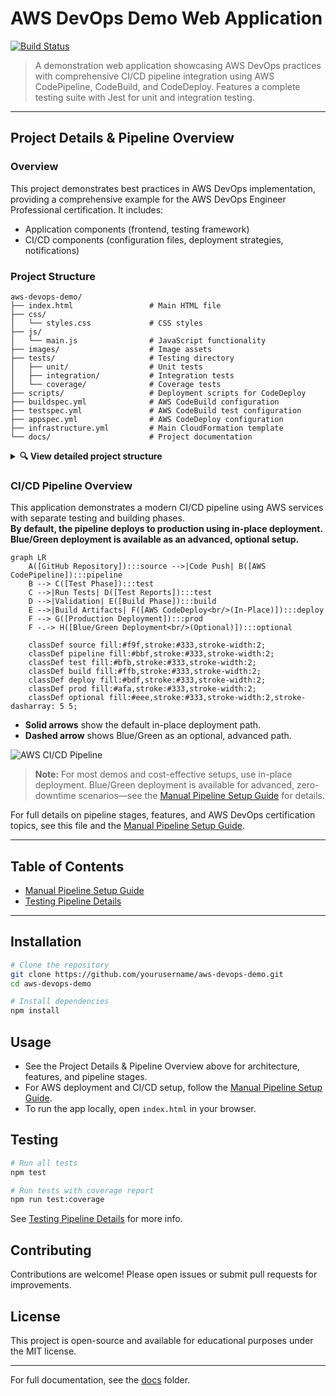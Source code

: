 # AWS DevOps Demo Web Application

[![Build Status](https://codebuild.us-east-1.amazonaws.com/badges?uuid=example-badge-id)](https://github.com/msjackiebrown/aws-devops-demo)

> A demonstration web application showcasing AWS DevOps practices with comprehensive CI/CD pipeline integration using AWS CodePipeline, CodeBuild, and CodeDeploy. Features a complete testing suite with Jest for unit and integration testing.

---

## Project Details & Pipeline Overview

### Overview

This project demonstrates best practices in AWS DevOps implementation, providing a comprehensive example for the AWS DevOps Engineer Professional certification. It includes:

- Application components (frontend, testing framework)
- CI/CD components (configuration files, deployment strategies, notifications)

### Project Structure

```
aws-devops-demo/
├── index.html                 # Main HTML file
├── css/
│   └── styles.css             # CSS styles
├── js/
│   └── main.js                # JavaScript functionality
├── images/                    # Image assets
├── tests/                     # Testing directory
│   ├── unit/                  # Unit tests
│   ├── integration/           # Integration tests
│   └── coverage/              # Coverage tests
├── scripts/                   # Deployment scripts for CodeDeploy
├── buildspec.yml              # AWS CodeBuild configuration
├── testspec.yml               # AWS CodeBuild test configuration
├── appspec.yml                # AWS CodeDeploy configuration
├── infrastructure.yml         # Main CloudFormation template
└── docs/                      # Project documentation
```

<details>
  <summary><strong>🔍 View detailed project structure</strong></summary>

```
aws-devops-demo/
├── index.html                 # Main HTML file
├── css/
│   └── styles.css             # CSS styles
├── js/
│   └── main.js                # JavaScript functionality
├── images/                    # Image assets
├── tests/
│   ├── setup.js               # Testing environment configuration
│   ├── coverage.test.js       # Coverage testing utilities
│   ├── complete-coverage.test.js  # Comprehensive coverage tests
│   ├── direct-main.test.js    # Direct function testing
│   ├── mainjs-for-coverage.js # Prepared module for coverage
│   ├── unit/
│   │   └── main.test.js       # Unit tests for JavaScript functions
│   ├── integration/
│   │   ├── app.test.js        # Application flow integration tests
│   │   ├── deployment.test.js # Deployment integration tests
│   │   ├── html.test.js       # HTML structure tests
│   │   └── infrastructure.test.js # Infrastructure tests
│   └── coverage/              # Coverage instrumentation tests
├── scripts/                   # Deployment scripts for CodeDeploy
│   ├── before_install.sh      # Pre-installation setup
│   ├── after_install.sh       # Post-installation configuration
│   ├── start_application.sh   # Application startup
│   ├── stop_application.sh    # Application shutdown
│   ├── validate_service.sh    # Service validation
│   ├── setup-pipeline.ps1     # Pipeline setup automation
│   └── create-pipeline-notifications.ps1 # Notification setup
├── buildspec.yml              # AWS CodeBuild configuration
├── appspec.yml                # AWS CodeDeploy configuration
├── infrastructure.yml         # Main CloudFormation template
├── infrastructure-blue-green.yml # Blue-Green deployment template
├── jest.config.js             # Jest configuration
├── package.json               # Node.js package configuration
├── .gitignore                 # Git exclusion patterns
├── docs/
│   └── testing-pipeline.md    # Testing pipeline documentation
└── README.md                  # Project documentation
```
</details>

### CI/CD Pipeline Overview

This application demonstrates a modern CI/CD pipeline using AWS services with separate testing and building phases.  
**By default, the pipeline deploys to production using in-place deployment. Blue/Green deployment is available as an advanced, optional setup.**

```mermaid
graph LR
    A([GitHub Repository]):::source -->|Code Push| B([AWS CodePipeline]):::pipeline
    B --> C([Test Phase]):::test
    C -->|Run Tests| D([Test Reports]):::test
    D -->|Validation| E([Build Phase]):::build
    E -->|Build Artifacts| F([AWS CodeDeploy<br/>(In-Place)]):::deploy
    F --> G([Production Deployment]):::prod
    F -.-> H([Blue/Green Deployment<br/>(Optional)]):::optional

    classDef source fill:#f9f,stroke:#333,stroke-width:2;
    classDef pipeline fill:#bbf,stroke:#333,stroke-width:2;
    classDef test fill:#bfb,stroke:#333,stroke-width:2;
    classDef build fill:#ffb,stroke:#333,stroke-width:2;
    classDef deploy fill:#bdf,stroke:#333,stroke-width:2;
    classDef prod fill:#afa,stroke:#333,stroke-width:2;
    classDef optional fill:#eee,stroke:#333,stroke-width:2,stroke-dasharray: 5 5;
```

- **Solid arrows** show the default in-place deployment path.
- **Dashed arrow** shows Blue/Green as an optional, advanced path.

![AWS CI/CD Pipeline](https://mermaid.ink/img/pako:eNplkE1PwzAMhu_StQwQpK0wMUAcdsgh2lHdYYcJDRGRpCJplYHYu89pGYxpvdi__v-Pbfk83pQFWmCpylmmiYaXEqV-Zx_XWWJqfRBrXuhsxTfmHcX5R67WjCvBi7qyhYDQ1fygdgXslKbkBuVKfYIR5i4BkKWNsdT2uKJnZWK6MpHCBD1_NwSYm5EELcWPxYVZ5rngr6_WNB2HkNrY0mXCXxQFQT6A18MAvfGVxiNZzn7xvGkGcZzEX-36EDQS43iU9MfJtM3vV-N0PJzOejMHI4i5RmsxoFNbLtFDODn-J7lJFoXP9_ALxR5HRw?type=png)

> **Note:** For most demos and cost-effective setups, use in-place deployment. Blue/Green deployment is available for advanced, zero-downtime scenarios—see the [Manual Pipeline Setup Guide](docs/manual-pipeline-setup.md) for details.

For full details on pipeline stages, features, and AWS DevOps certification topics, see this file and the [Manual Pipeline Setup Guide](docs/manual-pipeline-setup.md).

---

## Table of Contents
- [Manual Pipeline Setup Guide](docs/manual-pipeline-setup.md)
- [Testing Pipeline Details](docs/testing-pipeline.md)

---

## Installation

```bash
# Clone the repository
git clone https://github.com/yourusername/aws-devops-demo.git
cd aws-devops-demo

# Install dependencies
npm install
```

## Usage

- See the Project Details & Pipeline Overview above for architecture, features, and pipeline stages.
- For AWS deployment and CI/CD setup, follow the [Manual Pipeline Setup Guide](docs/manual-pipeline-setup.md).
- To run the app locally, open `index.html` in your browser.

## Testing

```bash
# Run all tests
npm test

# Run tests with coverage report
npm run test:coverage
```

See [Testing Pipeline Details](docs/testing-pipeline.md) for more info.

## Contributing

Contributions are welcome! Please open issues or submit pull requests for improvements.

## License

This project is open-source and available for educational purposes under the MIT license.

---

For full documentation, see the [docs](docs/) folder.